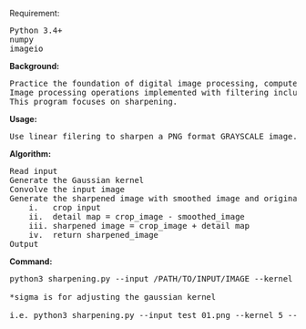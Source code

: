 Requirement:    
<pre>
Python 3.4+     
numpy   
imageio     
</pre>

**Background:**     
<pre>
Practice the foundation of digital image processing, computer vision and image filering.
Image processing operations implemented with filtering include smoothing, sharpening, and denoising.
This program focuses on sharpening.
</pre>

**Usage:**    
<pre>
Use linear filering to sharpen a PNG format GRAYSCALE image.
</pre>

**Algorithm:**  
<pre>
Read input  
Generate the Gaussian kernel    
Convolve the input image    
Generate the sharpened image with smoothed image and original input     
    i.   crop input     
    ii.  detail map = crop_image - smoothed_image   
    iii. sharpened image = crop_image + detail map  
    iv.  return sharpened_image 
Output  
</pre>

**Command:**  
<pre>
python3 sharpening.py --input /PATH/TO/INPUT/IMAGE --kernel KERNEL_SIZE --sigma SIGMA --output /PATH/TO/OUTPUT/IMAGE

*sigma is for adjusting the gaussian kernel

i.e. python3 sharpening.py --input test_01.png --kernel 5 --sigma 1.5 --output output_01.png
</pre>
